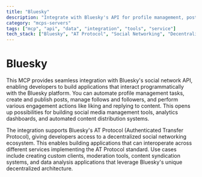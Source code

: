 ```yaml
---
title: "Bluesky"
description: "Integrate with Bluesky's API for profile management, posting, following, and engagement actions."
category: "mcps-servers"
tags: ["mcp", "api", "data", "integration", "tools", "service"]
tech_stack: ["Bluesky", "AT Protocol", "Social Networking", "Decentralized Systems", "API Integration"]
---
```


# Bluesky

This MCP provides seamless integration with Bluesky's social network API, enabling developers to build applications that interact programmatically with the Bluesky platform. You can automate profile management tasks, create and publish posts, manage follows and followers, and perform various engagement actions like liking and replying to content. This opens up possibilities for building social media management tools, analytics dashboards, and automated content distribution systems.

The integration supports Bluesky's AT Protocol (Authenticated Transfer Protocol), giving developers access to a decentralized social networking ecosystem. This enables building applications that can interoperate across different services implementing the AT Protocol standard. Use cases include creating custom clients, moderation tools, content syndication systems, and data analysis applications that leverage Bluesky's unique decentralized architecture.
